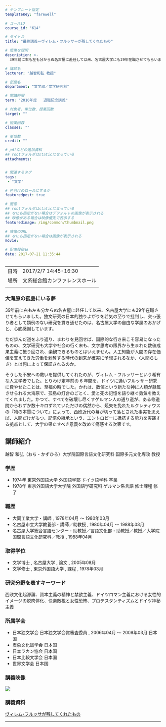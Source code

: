 ```yaml
---
# テンプレート指定
templateKey: "farewell"

# コースID
course_id: "614"

# タイトル
title: "最終講義ーヴィレム・フルッサーが残してくれたもの"

# 簡単な説明
description: >-
  39年前に右も左も分からぬ名古屋に赴任して以来、名古屋大学にも29年在職させてもらいました。独文研究の日本的独りよがりを若気の至りで批判し、突っ張り者として類例のない研究を貫き通せたのは、名古屋大学の自由な学風のおかげと、心底感謝しています。ただ歩んだ道をふり返り、まわりを見回せば、国際的な行き来こそ容易になったものの、文学研究も大学や社会の行く末も、文字思考の限界から生まれた数値成果主義 ...

# 講師名
lecturer: "越智和弘 教授"

# 部局名
department: "文学部／文学研究科"

# 開講時限
term: "2016年度	退職記念講義"

# 対象者、単位数、授業回数
target: ""

# 授業回数
classes: ""

# 単位数
credit: ""

# pdfなどの追加資料
## rootフォルダはstaticになっている
attachments:


# 関連するタグ
tags:
 - "文学"

# 色付けのロールにするか
featuredpost: true

# 画像
## rootフォルダはstaticになっている
## なにも指定がない場合はデフォルトの画像が表示される
## 映像がある場合は映像優先で表示する
featuredimage: /img/common/thumbnail.png

# 映像のURL
## なにも指定がない場合は画像が表示される
movie: 

# 記事投稿日
date: 2017-07-21 11:35:44
---
```


|   |   |
|---|---|
| 日時 | 2017/2/7  14:45-16:30 |
| 場所 | 文系総合館カンファレンスホール |
|   |   |


### 大海原の孤島にいる夢

39年前に右も左も分からぬ名古屋に赴任して以来、名古屋大学にも29年在職させてもらいました。独文研究の日本的独りよがりを若気の至りで批判し、突っ張り者として類例のない研究を貫き通せたのは、名古屋大学の自由な学風のおかげと、心底感謝しています。

ただ歩んだ道をふり返り、まわりを見回せば、国際的な行き来こそ容易になったものの、文学研究も大学や社会の行く末も、文字思考の限界から生まれた数値成果主義に振り回され、楽観できるものとはいえません。人工知能が人間の存在価値を支えてきた労働を剥奪する時代の到来が確実に予想されるなか、〈人間らしさ〉とは何によって保証されるのか。

そうした不安への救いを提供してくれたのが、ヴィレム ･ フルッサーという希有な人文学者でした。とりわけ定年前の 6 年間を、ドイツに通いフルッサー研究に費やせたことは、至福の時でした。かれは、数値という新たな神に人類が隷属させられる大海原で、孤島の灯台のごとく、愛と死の記憶を語り継ぐ勇気を教えてくれました。かつて、すべてを破壊し尽くすゲルマン人の通り道が、ある修道院からわずか数十キロずれていただけの偶然から、焼失を免れたルクレティウスの『物の本質について』によって、西欧近代の幕が切って落とされた事実を思えば、人間だけがもつ、記憶の継承という、エントロピーに抵抗する能力を実践する拠点として、大学の果たすべき意義を改めて痛感する次第です。


## 講師紹介

越智 和弘（おち・かずひろ）大学院国際言語文化研究科 国際多元文化専攻 教授

### 学歴

* 1974年 東京外国語大学 外国語学部 ドイツ語学科 卒業
* 1978年 東京外国語大学大学院 外国語学研究科 ゲルマン系言語 修士課程 修了

### 職歴

* 大同工業大学・講師 , 1978年04月 ～ 1980年03月
* 名古屋市立大学教養部・講師／助教授 , 1980年04月 ～ 1988年03月
* 名古屋大学総合言語センター・助教授／言語文化部・助教授／教授／大学院国際言語文化研究科／教授 , 1988年04月

### 取得学位

* 文学博士 , 名古屋大学 , 論文 , 2005年08月
* 文学修士 , 東京外国語大学 , 課程 , 1978年03月

### 研究分野を表すキーワード

西欧文化起源論、資本主義の精神と禁欲主義、ドイツロマン主義における女性的イメージの脱肉体化、快楽敵視と女性恐怖、プロテスタンティズムとドイツ神秘主義

### 所属学会

* 日本独文学会 日本独文学会賞審査委員 , 2006年04月 ～ 2008年03月 日本国
* 表象文化論学会 日本国
* 日本ラカン協会 日本国
* 日本比較文学会 日本国
* 世界文学会 日本国


### 講義映像


![](http://ocw.nagoya-u.jp/files/614/3592.jpg) 
### 講義資料

[ヴィレム･フルッサが残してくれたもの](http://ocw.nagoya-u.jp/files/614/ochi_2017.02.07.pdf) 

-----